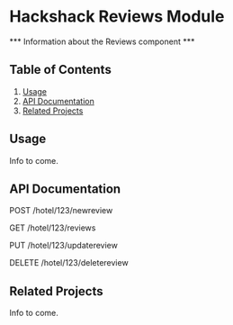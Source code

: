 # Hackshack Reviews Module

*** Information about the Reviews component ***

## Table of Contents

1. [Usage](#Usage)
1. [API Documentation](#API)
1. [Related Projects](#related)

## Usage

Info to come.

## API Documentation

POST /hotel/123/newreview

GET /hotel/123/reviews

PUT /hotel/123/updatereview

DELETE /hotel/123/deletereview

## Related Projects

Info to come.
